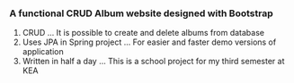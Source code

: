 ### A functional CRUD Album website designed with Bootstrap

1. CRUD
... It is possible to create and delete albums from database
2. Uses JPA in Spring project
... For easier and faster demo versions of application
2. Written in half a day
... This is a school project for my third semester at KEA
